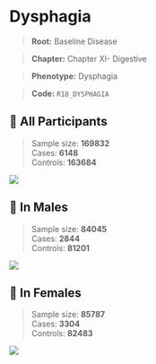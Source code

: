 # Dysphagia

> **Root:** Baseline Disease  

> **Chapter:** Chapter XI- Digestive  

> **Phenotype:** Dysphagia  

> **Code:** `R18_DYSPHAGIA`

## 🧪 All Participants  
> Sample size: **169832**  
> Cases: **6148**  
> Controls: **163684**
<img src="/Disease/Figures/ALL/Incidence/R18_DYSPHAGIA.png"/>
<CsvTable src="/Disease/Data/ALL/Incidence/COX_R18_DYSPHAGIA.csv" label="🔍 View full results" />

## 👨 In Males  
> Sample size: **84045**  
> Cases: **2844**  
> Controls: **81201**
<img src="/Disease/Figures/Male/Incidence/R18_DYSPHAGIA.png"/>
<CsvTable src="/Disease/Data/Male/Incidence/COX_R18_DYSPHAGIA.csv" label="🔍 View full results" />

## 👩 In Females  
> Sample size: **85787**  
> Cases: **3304**  
> Controls: **82483**
<img src="/Disease/Figures/Female/Incidence/R18_DYSPHAGIA.png"/>
<CsvTable src="/Disease/Data/Female/Incidence/COX_R18_DYSPHAGIA.csv" label="🔍 View full results" />
